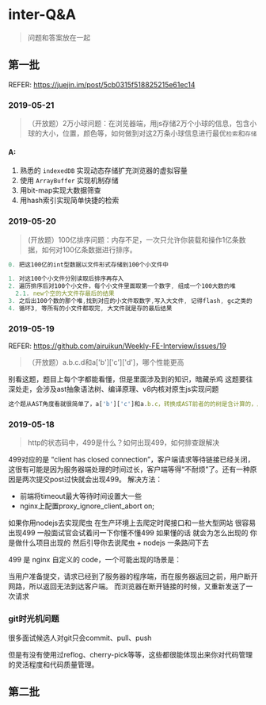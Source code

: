 # inter-Q&A

> 问题和答案放在一起

## 第一批

REFER: https://juejin.im/post/5cb0315f518825215e61ec14

### 2019-05-21

> （开放题）2万小球问题：在浏览器端，用js存储2万个小球的信息，包含小球的大小，位置，颜色等，如何做到对这2万条小球信息进行最优`检索`和`存储`

#### A:

1. 熟悉的 `indexedDB` 实现动态存储扩充浏览器的虚拟容量
2. 使用 `ArrayBuffer` 实现机制存储
3. 用bit-map实现大数据筛查
4. 用hash索引实现简单快捷的检索

### 2019-05-20

> (开放题）100亿排序问题：内存不足，一次只允许你装载和操作1亿条数据，如何对100亿条数据进行排序。

```js
0. 把这100亿的int型数据以文件形式存储到100个小文件中

1. 对这100个小文件分别读取后排序再存入
2. 遍历排序后对100个小文件，每个小文件里面取第一个数字, 组成一个100大数的堆
  2.1. new个空的大文件存最后的结果
3. 之后出100个数的那个堆,找到对应的小文件取数字,写入大文件, 记得flash, gc之类的
4. 循环3, 等所有的小文件都取完, 大文件就是存的最后结果
```

### 2019-05-19

REFER: https://github.com/airuikun/Weekly-FE-Interview/issues/19

> （开放题）a.b.c.d和a['b']['c']['d']，哪个性能更高

别看这题，题目上每个字都能看懂，但是里面涉及到的知识，暗藏杀鸡
这题要往深处走，会涉及ast抽象语法树、编译原理、v8内核对原生js实现问题

```js
这个题从AST角度看就很简单了，a['b']['c']和a.b.c，转换成AST前者的的树是含计算的，后者只是string literal，天然前者会消耗更多的计算成本，时间也更长
```

### 2019-05-18

> http的状态码中，499是什么？如何出现499，如何排查跟解决

499对应的是 “client has closed connection”，客户端请求等待链接已经关闭，这很有可能是因为服务器端处理的时间过长，客户端等得“不耐烦”了。还有一种原因是两次提交post过快就会出现499。
解决方法：

* 前端将timeout最大等待时间设置大一些
* nginx上配置proxy_ignore_client_abort on;

如果你用nodejs去实现爬虫 在生产环境上去爬定时爬接口和一些大型网站 很容易出现499 一般面试官会试着问一下你懂不懂499 如果懂的话 就会为怎么出现的 你是做什么项目出现的 然后引导你去说爬虫 + nodejs 一条路问下去

499 是 nginx 自定义的 code，一个可能出现的场景是：

  当用户准备提交，请求已经到了服务器的程序端，而在服务器返回之前，用户断开网路，所以返回无法到达客户端。 而浏览器在断开链接的时候，又重新发送了一次请求

### git时光机问题

很多面试候选人对git只会commit、pull、push

但是有没有使用过reflog、cherry-pick等等，这些都很能体现出来你对代码管理的灵活程度和代码质量管理。

## 第二批